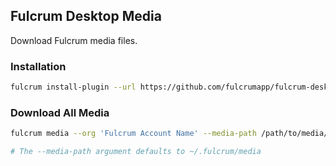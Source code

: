 ## Fulcrum Desktop Media

Download Fulcrum media files.

### Installation

```sh
fulcrum install-plugin --url https://github.com/fulcrumapp/fulcrum-desktop-media
```

### Download All Media

```sh
fulcrum media --org 'Fulcrum Account Name' --media-path /path/to/media/storage

# The --media-path argument defaults to ~/.fulcrum/media
```
